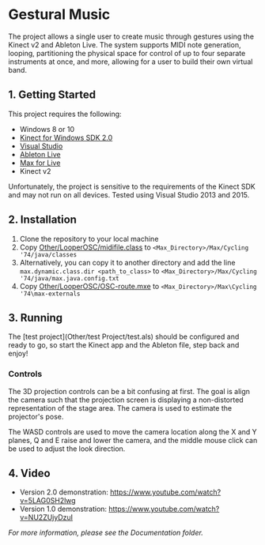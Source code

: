 Gestural Music
=============

The project allows a single user to create music through gestures using the Kinect v2 and Ableton Live. The system supports MIDI note generation, looping, partitioning the physical space for control of up to four separate instruments at once, and more, allowing for a user to build their own virtual band.


## 1. Getting Started

This project requires the following:

* Windows 8 or 10
* [Kinect for Windows SDK 2.0](http://www.microsoft.com/en-us/kinectforwindows/develop/)
* [Visual Studio](http://www.visualstudio.com/)
* [Ableton Live](https://www.ableton.com/en/live/new-in-9/)
* [Max for Live](https://www.ableton.com/en/live/max-for-live/)
* Kinect v2

Unfortunately, the project is sensitive to the requirements of the Kinect SDK and may not run on all devices. Tested using Visual Studio 2013 and 2015.

## 2. Installation

1. Clone the repository to your local machine
2. Copy [Other/LooperOSC/midifile.class](Other/LooperOSC/midifile.class) to ```<Max_Directory>/Max/Cycling '74/java/classes```
  1. Alternatively, you can copy it to another directory and add the line ```max.dynamic.class.dir <path_to_class>``` to ```<Max_Directory>/Max/Cycling '74/java/max.java.config.txt```
3. Copy [Other/LooperOSC/OSC-route.mxe](Other/LooperOSC/OSC-route.mxe) to ```<Max_Directory>/Max\Cycling '74\max-externals```

## 3. Running

The [test project](Other/test Project/test.als) should be configured and ready to go, so start the Kinect app and the Ableton file, step back and enjoy!

### Controls
The 3D projection controls can be a bit confusing at first. The goal is align the camera such that the projection screen is displaying a non-distorted representation of the stage area. The camera is used to estimate the projector's pose.

The WASD controls are used to move the camera location along the X and Y planes, Q and E raise and lower the camera, and the middle mouse click can be used to adjust the look direction.

## 4. Video

- Version 2.0 demonstration: https://www.youtube.com/watch?v=5LAG0SH2lwg
- Version 1.0 demonstration: https://www.youtube.com/watch?v=NU2ZUjyDzuI


*For more information, please see the Documentation folder.*
